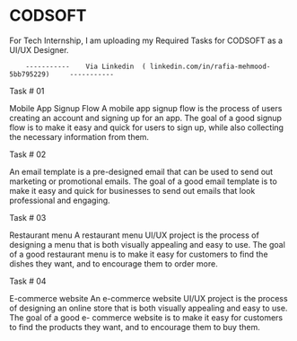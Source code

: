  
# CODSOFT
For Tech Internship, I am uploading my Required Tasks for CODSOFT as a UI/UX Designer.


        -----------    Via Linkedin  ( linkedin.com/in/rafia-mehmood-5bb795229)     -----------


Task # 01

Mobile App Signup Flow
A mobile app signup flow is the process of users creating an account and signing up for an
app. The goal of a good signup flow is to make it easy and quick for users to sign up, while
also collecting the necessary information from them.

Task # 02

An email template is a pre-designed email that can be used to send out
marketing or promotional emails. The goal of a good email template is to make it
easy and quick for businesses to send out emails that look professional and engaging.

Task # 03

Restaurant menu
A restaurant menu UI/UX project is the process of designing a menu that is
both visually appealing and easy to use. The goal of a good restaurant menu
is to make it easy for customers to find the dishes they want, and to
encourage them to order more.

Task # 04

E-commerce website
An e-commerce website UI/UX project is the process of designing an online
store that is both visually appealing and easy to use. The goal of a good e-
commerce website is to make it easy for customers to find the products
they want, and to encourage them to buy them.
